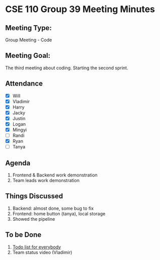 # CSE 110 Group 39 Meeting Minutes

## Meeting Type:

Group Meeting - Code

## Meeting Goal:

The third meeting about coding. Starting the second sprint.

## Attendance

- [x] Will
- [x] Vladimir
- [x] Harry
- [x] Jacky
- [x] Justin
- [x] Logan
- [x] Mingyi
- [ ] Randi
- [x] Ryan
- [ ] Tanya

## Agenda

1. Frontend & Backend work demonstration
2. Team leads work demonstration

## Things Discussed

1. Backend: almost done, some bug to fix
2. Frontend: home button (tanya), local storage
3. Showed the pipeline

## To be Done

1. [Todo list for everybody](https://docs.google.com/document/d/1ZyQMQ6kQDWTqFinjIjFM4G75s9OXriBLyzWorLtECDM/edit)
2. Team status video (Vladimir)
